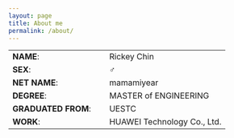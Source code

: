 ```yaml
---
layout: page
title: About me
permalink: /about/
---
```


|                                   |      |
| ----                              | ---- |
|**NAME**:              &emsp;      |Rickey Chin|
|**SEX**:               &emsp;      |♂ |
|**NET NAME**:          &emsp;      |mamamiyear|
|**DEGREE**:            &emsp;      |MASTER of ENGINEERING|
|**GRADUATED FROM**:    &emsp;      |UESTC|
|**WORK**:              &emsp;      |HUAWEI Technology Co., Ltd.|


